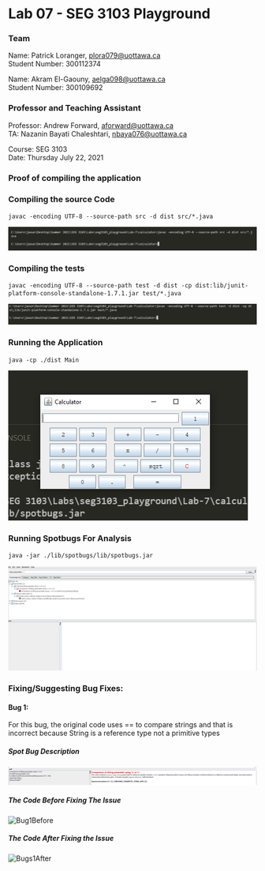 # Lab 07 - SEG 3103 Playground

### Team

Name: Patrick Loranger, plora079@uottawa.ca<br>
Student Number: 300112374<br>

Name: Akram El-Gaouny, aelga098@uottawa.ca<br>
Student Number: 300109692

### Professor and Teaching Assistant

Professor: Andrew Forward, aforward@uottawa.ca<br>
TA: Nazanin Bayati Chaleshtari, nbaya076@uottawa.ca<br>

Course: SEG 3103<br>
Date: Thursday July 22, 2021


### Proof of compiling the application

### Compiling the source Code

```code
javac -encoding UTF-8 --source-path src -d dist src/*.java

```
![terminal_screenshot_compilation_source](assets/CompiledPicture.png)

### Compiling the tests

```code
javac -encoding UTF-8 --source-path test -d dist -cp dist:lib/junit-platform-console-standalone-1.7.1.jar test/*.java
```
![terminal_screenshot_comilation_tests](assets/compiledTests.png)

### Running the Application

```code
java -cp ./dist Main
```
![App_Running](assets/ApplicationRunning.png)

### Running Spotbugs For Analysis

```code
java -jar ./lib/spotbugs/lib/spotbugs.jar
```
![BugsAppearing](assets/SpotBugs.png)

### Fixing/Suggesting Bug Fixes:

#### Bug 1: 

For this bug, the original code uses == to compare strings and that is incorrect because String is a reference type not a primitive types

##### Spot Bug Description
![Bug1Description](assets/Bug1/Bug1Description.png)
##### The Code Before Fixing The Issue
![Bug1Before](assets/Bug2/Bug1Before.png)
##### The Code After Fixing the Issue
![Bugs1After](assets/Bug2/Bug1After.png)




